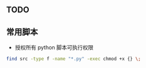 ## TODO

## 常用脚本

- 授权所有 python 脚本可执行权限

```bash
find src -type f -name "*.py" -exec chmod +x {} \;
```
